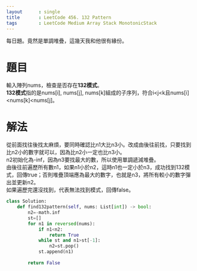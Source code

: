 ```yaml
--- 
layout      : single
title       : LeetCode 456. 132 Pattern
tags        : LeetCode Medium Array Stack MonotonicStack
---
```

每日題。竟然是單調堆疊，這幾天我和他很有緣份。

# 題目
輸入陣列nums，檢查是否存在**132模式**。  
**132模式**指的是nums[i], nums[j], nums[k]組成的子序列，符合i<j<k且nums[i]<nums[k]<nums[j]。

# 解法
從前面找往後找太麻煩，要同時確認比n1大比n3小。改成由後往前找，只要找到比n2小的數字就可以，因為比n2小一定也比n3小。  
n2初始化為-inf，因為n3要找最大的數，所以使用單調遞減堆疊。  
由後往前遍歷所有數n1，如果n1小於n2，這時n1也一定小於n3，成功找到132模式，回傳true；否則堆疊頂端應為最大的數字，也就是n3，將所有較小的數字彈出並更新n2。  
如果遍歷完還沒找到，代表無法找到模式，回傳false。

```python
class Solution:
    def find132pattern(self, nums: List[int]) -> bool:
        n2=-math.inf
        st=[]
        for n1 in reversed(nums):
            if n1<n2:
                return True
            while st and n1>st[-1]:
                n2=st.pop()
            st.append(n1)
            
        return False
```
